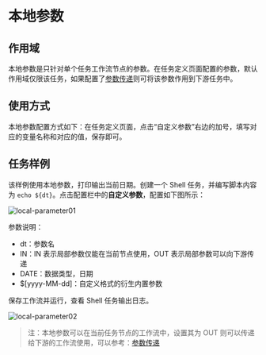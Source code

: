# 本地参数

## 作用域

本地参数是只针对单个任务工作流节点的参数。在任务定义页面配置的参数，默认作用域仅限该任务，如果配置了[参数传递](context.md)则可将该参数作用到下游任务中。

## 使用方式

本地参数配置方式如下：在任务定义页面，点击“自定义参数”右边的加号，填写对应的变量名称和对应的值，保存即可。

## 任务样例

该样例使用本地参数，打印输出当前日期。创建一个 Shell 任务，并编写脚本内容为 `echo ${dt}`。点击配置栏中的**自定义参数**，配置如下图所示：

![local-parameter01](/img/new_ui/dev/parameter/local_parameter01.png)

参数说明：

- dt：参数名
- IN：IN 表示局部参数仅能在当前节点使用，OUT 表示局部参数可以向下游传递
- DATE：数据类型，日期
- $[yyyy-MM-dd]：自定义格式的衍生内置参数

保存工作流并运行，查看 Shell 任务输出日志。

![local-parameter02](/img/new_ui/dev/parameter/local_parameter02.png)

> 注：本地参数可以在当前任务节点的工作流中，设置其为 OUT 则可以传递给下游的工作流使用，可以参考：[参数传递](context.md)
